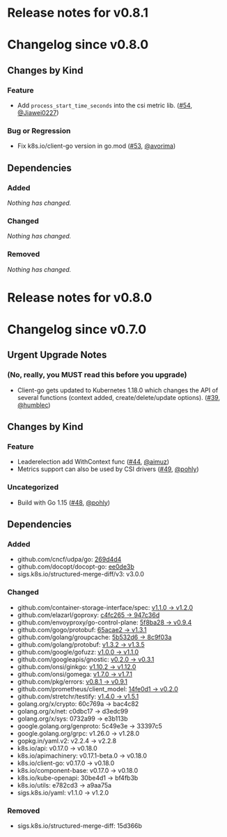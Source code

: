 # Release notes for v0.8.1

# Changelog since v0.8.0

## Changes by Kind

### Feature

- Add `process_start_time_seconds` into the csi metric lib. ([#54](https://github.com/kubernetes-csi/csi-lib-utils/pull/54), [@Jiawei0227](https://github.com/Jiawei0227))

### Bug or Regression

- Fix k8s.io/client-go version in go.mod ([#53](https://github.com/kubernetes-csi/csi-lib-utils/pull/53), [@avorima](https://github.com/avorima))

## Dependencies

### Added
_Nothing has changed._

### Changed
_Nothing has changed._

### Removed
_Nothing has changed._

# Release notes for v0.8.0

# Changelog since v0.7.0

## Urgent Upgrade Notes 

### (No, really, you MUST read this before you upgrade)

 - Client-go gets updated to Kubernetes 1.18.0 which changes the API of several functions (context added, create/delete/update options). ([#39](https://github.com/kubernetes-csi/csi-lib-utils/pull/39), [@humblec](https://github.com/humblec))
 
## Changes by Kind

### Feature
 - Leaderelection add WithContext func ([#44](https://github.com/kubernetes-csi/csi-lib-utils/pull/44), [@aimuz](https://github.com/aimuz))
 - Metrics support can also be used by CSI drivers ([#49](https://github.com/kubernetes-csi/csi-lib-utils/pull/49), [@pohly](https://github.com/pohly))

### Uncategorized
 - Build with Go 1.15 ([#48](https://github.com/kubernetes-csi/csi-lib-utils/pull/48), [@pohly](https://github.com/pohly))

## Dependencies

### Added
- github.com/cncf/udpa/go: [269d4d4](https://github.com/cncf/udpa/go/tree/269d4d4)
- github.com/docopt/docopt-go: [ee0de3b](https://github.com/docopt/docopt-go/tree/ee0de3b)
- sigs.k8s.io/structured-merge-diff/v3: v3.0.0

### Changed
- github.com/container-storage-interface/spec: [v1.1.0 → v1.2.0](https://github.com/container-storage-interface/spec/compare/v1.1.0...v1.2.0)
- github.com/elazarl/goproxy: [c4fc265 → 947c36d](https://github.com/elazarl/goproxy/compare/c4fc265...947c36d)
- github.com/envoyproxy/go-control-plane: [5f8ba28 → v0.9.4](https://github.com/envoyproxy/go-control-plane/compare/5f8ba28...v0.9.4)
- github.com/gogo/protobuf: [65acae2 → v1.3.1](https://github.com/gogo/protobuf/compare/65acae2...v1.3.1)
- github.com/golang/groupcache: [5b532d6 → 8c9f03a](https://github.com/golang/groupcache/compare/5b532d6...8c9f03a)
- github.com/golang/protobuf: [v1.3.2 → v1.3.5](https://github.com/golang/protobuf/compare/v1.3.2...v1.3.5)
- github.com/google/gofuzz: [v1.0.0 → v1.1.0](https://github.com/google/gofuzz/compare/v1.0.0...v1.1.0)
- github.com/googleapis/gnostic: [v0.2.0 → v0.3.1](https://github.com/googleapis/gnostic/compare/v0.2.0...v0.3.1)
- github.com/onsi/ginkgo: [v1.10.2 → v1.12.0](https://github.com/onsi/ginkgo/compare/v1.10.2...v1.12.0)
- github.com/onsi/gomega: [v1.7.0 → v1.7.1](https://github.com/onsi/gomega/compare/v1.7.0...v1.7.1)
- github.com/pkg/errors: [v0.8.1 → v0.9.1](https://github.com/pkg/errors/compare/v0.8.1...v0.9.1)
- github.com/prometheus/client_model: [14fe0d1 → v0.2.0](https://github.com/prometheus/client_model/compare/14fe0d1...v0.2.0)
- github.com/stretchr/testify: [v1.4.0 → v1.5.1](https://github.com/stretchr/testify/compare/v1.4.0...v1.5.1)
- golang.org/x/crypto: 60c769a → bac4c82
- golang.org/x/net: c0dbc17 → d3edc99
- golang.org/x/sys: 0732a99 → e3b113b
- google.golang.org/genproto: 5c49e3e → 33397c5
- google.golang.org/grpc: v1.26.0 → v1.28.0
- gopkg.in/yaml.v2: v2.2.4 → v2.2.8
- k8s.io/api: v0.17.0 → v0.18.0
- k8s.io/apimachinery: v0.17.1-beta.0 → v0.18.0
- k8s.io/client-go: v0.17.0 → v0.18.0
- k8s.io/component-base: v0.17.0 → v0.18.0
- k8s.io/kube-openapi: 30be4d1 → bf4fb3b
- k8s.io/utils: e782cd3 → a9aa75a
- sigs.k8s.io/yaml: v1.1.0 → v1.2.0

### Removed
- sigs.k8s.io/structured-merge-diff: 15d366b
